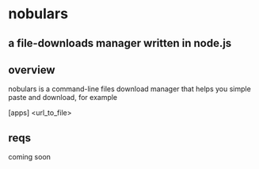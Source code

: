 # nobulars #

## a file-downloads manager written in node.js ##

## overview ##

nobulars is a command-line files download manager that helps you simple paste and download, for example

[apps] <url_to_file>

## reqs ##

coming soon

